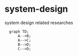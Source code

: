 # system-design
system design related researches

```mermaid
  graph TD;
      A-->B;
      A-->C;
      B-->D;
      C-->D;
```
